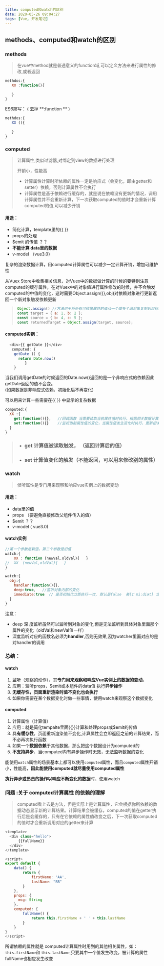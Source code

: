```yaml
---
title: computed和watch的区别
date: 2020-05-26 09:04:27
tags: [Vue, 开发笔记]
---
```


## methods、computed和watch的区别

###  methods

> 在vue中method就是普通意义的function域,可以定义方法来进行属性的修改,或者返回

```js
methdos:{
   XX :function(){
   
   }
}
```

ES6简写：  (  去掉 **:function **   )

```js
methdos:{
   XX (){
   
   }
}
```

### computed

> 计算属性,类似过滤器,对绑定到view的数据进行处理
>
> 开销小，性能高
>
> - 计算属性计算时所依赖的属性一定是响应式（会变化，即由getter和setter）依赖，否则计算属性不会执行
> - 计算属性是基于依赖进行缓存的，就是说在依赖没有更新的情况，调用计算属性并不会重新计算，下一次获取computed的值时才会重新计算computed的值,可以减少开销

#### 用途：

- 简化计算，template里的{{  }}
-  props的处理
- $emit 的传值     ？？
- **不能计算 data里的数据**
- v-model  （vue3.0）

复杂的渲染数据计算，用computed计算属性可以减少一定计算开销，增加可维护性

从Vuex Store中收集相关信息，对Vuex中的数据做计算的时候的要特别注意computed的缓存属性，在对Vuex中的对象值进行属性修改的时候，并不会触发computed的中值的变化，这时需要Object.assign({},obj)对依赖对象进行更新返回一个新对象触发依赖更新

> ```js
> Object.assign() //方法用于将所有可枚举属性的值从一个或多个源对象复制到目标对象。它将返回目标对象。
> const target = { a: 1, b: 2 };
> const source = { b: 4, c: 5 };
> const returnedTarget = Object.assign(target, source);
> ```

#### computed实例：

```js
  <div>{{ getDate }}</div>
   computed: {
    getDate () {
      return Date.now()
         }
    }
```

当我们调用getDate的时候返回的Date.now()返回的是一个非响应式的依赖因此getDate返回的值不会变。		
(如果数据是非响应式依赖，初始化后不再变化)

可以用来计算一些需要在{{  }} 中显示的复杂数据

```js
computed:{
  XX :{
    get:function(){},   //回调函数 当需要读取当前属性值时执行，根据相关数据计算并返回当前属性的值
    set:function(){}    //监视当前属性值的变化，当属性值发生变化时执行，更新相关的属性数据
  }
}
```

> - ###  get  计算值被读取触发， （返回计算后的值）
> - ### set   计算值变化的触发（不能返回，可以用来修改别的属性）





###  watch

> 侦听属性是专门用来观察和响应vue实例上的数据变动

#### 用途：

- data里的值
- props （要避免直接修改父组件传入的值）
- $emit  ？？
- v-model ( vue3.0)

#### watch实例

```js
//第一个参数是新值，第二个参数是旧值
watch:{
    XX : function (newVal,oldVal){   }
//  XX  (newVal,oldVal){   }
}
```

```js
watch:{
  obj:{
    handler:function(){},
    deep:true,   //监听对象内部的变化
    immediate:true  // 是否初始化立即执行一次, 默认是false  美[ɪˈmiːdiət] 立刻
  }
}
```

注意：

- deep  深 度监听虽然可以监听到对象的变化,但是无法监听到具体对象里面那个属性的变化（oldVal和newVal值一样）
-  深度监听对应的函数名必须为**handler**,否则无效果,因为watcher里面对应的是对handler的调用

### 总结：

#### watch
1. 监听（观察的动作），其**专门用来观察和响应Vue实例上的数据的变动**。
2. 应用：监听props，$emit或本组件的data值 执行**异步操作**
3. **无缓存性，页面重新渲染时值不变化也会执行** 
4. 如果你需要在某个数据变化时做一些事情，使用watch来观察这个数据变化

#### computed
1. 计算属性（计算值）
2. 应用：就是简化tempalte里面{{}}计算和处理props或$emit的传值
3. 具**有缓存性**，页面重新渲染值不变化,计算属性会立即返回之前的计算结果，而不必再次执行函数
4.  如果一个**数据依赖**于其他数据，那么把这个数据设计为computed的  
5. **不支持异步**，当computed内有异步操作时无效，无法监听数据的变化

能使用`watch`属性的场景基本上都可以使用`computed`属性，而且`computed`属性开销小，性能高，**因此能使用computed就尽量使用computed属性**

**执行异步或昂贵的操作以响应不断变化的数据**时，使用watch



### 问题 :关于 computed计算属性 的依赖的理解

>computed看上去是方法，但是实际上是计算属性，它会根据你所依赖的数据动态显示新的计算结果。计算结果会被缓存，computed的值在getter执行后是会缓存的，只有在它依赖的属性值改变之后，下一次获取computed的值时才会重新调用对应的getter来计算

```js
<template>
  <div class="hello">
      {{fullName}}
  </div>
</template>

<script>
export default {
    data() {
        return {
            firstName: 'AA',
            lastName: "BB"
        }
    },
    props: {
      msg: String
    },
    computed: {
        fullName() {
            return this.firstName + ' ' + this.lastName
        }
    }
}
</script>
```

所谓依赖的属性就是 computed计算属性时用到的其他相关属性，如：  `this.firstName`和 `this.lastName`,只要其中一个值发生改变，被计算的属性fullName也相应发生改变



